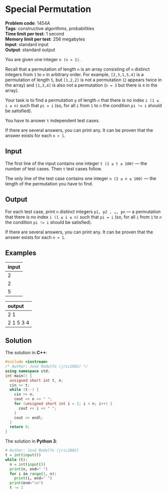 # Special Permutation
**Problem code**: 1454A  
**Tags**: constructive algorithms, probabilities  
**Time limit per test**: 1 second  
**Memory limit per test**: 256 megabytes  
**Input**: standard input  
**Output**: standard output  

You are given one integer `n (n > 1)`.

Recall that a permutation of length `n` is an array consisting of `n` distinct integers from `1` to `n` in arbitrary order. For example, `[2,3,1,5,4]` is a permutation of length `5`, but `[1,2,2]` is not a permutation (`2` appears twice in the array) and `[1,3,4]` is also not a permutation (`n = 3` but there is `4` in the array).

Your task is to find a permutation `p` of length `n` that there is no index `i (1 ≤ i ≤ n)` such that `pi = i` (so, for all `i` from `1` to `n` the condition `pi != i` should be satisfied).

You have to answer `t` independent test cases.

If there are several answers, you can print any. It can be proven that the answer exists for each `n > 1`.

## Input
The first line of the input contains one integer `t (1 ≤ t ≤ 100)` — the number of test cases. Then `t` test cases follow.

The only line of the test case contains one integer `n (2 ≤ n ≤ 100)` — the length of the permutation you have to find.

## Output
For each test case, print `n` distinct integers `p1, p2 , …, pn` — a permutation that there is no index `i (1 ≤ i ≤ n)` such that `pi = i` (so, for all `i` from `1` to `n` the condition `pi != i` should be satisfied).

If there are several answers, you can print any. It can be proven that the answer exists for each `n > 1`.

## Examples
| input |
| :--- |
| 2 |
| 2 |
| 5 |

| output |
| :--- |
| 2 1 |
| 2 1 5 3 4 |

## Solution
The solution in **C++**:
```cpp
#include <iostream>
/* Author: José Rodolfo (jric2002) */
using namespace std;
int main() {
  unsigned short int t, n;
  cin >> t;
  while (t--) {
    cin >> n;
    cout << n << " ";
    for (unsigned short int i = 1; i < n; i++) {
      cout << i << " ";
    }
    cout << endl;
  }
  return 0;
}
```

The solution in **Python 3**:
```python
# Author: José Rodolfo (jric2002)
t = int(input())
while (t):
  n = int(input())
  print(n, end=" ")
  for i in range(1, n):
    print(i, end=" ")
  print(end="\n")
  t -= 1
```